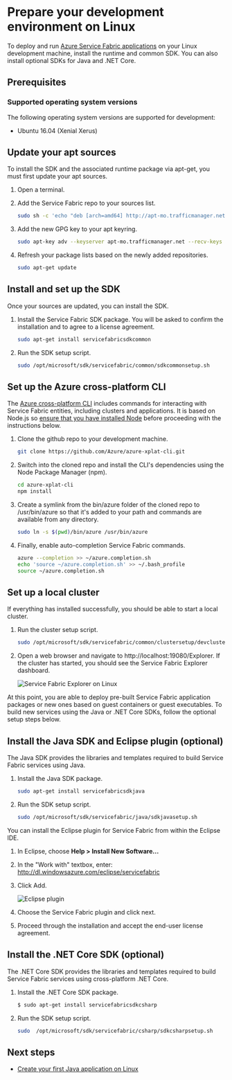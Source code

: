 <properties
   pageTitle="Set up your development environment on Linux | Microsoft Azure"
   description="Install the runtime and SDK and create a local development cluster on Linux. After completing this setup, you will be ready to build applications."
   services="service-fabric"
   documentationCenter=".net"
   authors="seanmck"
   manager="timlt"
   editor=""/>

<tags
   ms.service="service-fabric"
   ms.devlang="dotNet"
   ms.topic="get-started-article"
   ms.tgt_pltfrm="NA"
   ms.workload="NA"
   ms.date="09/26/2016"
   ms.author="seanmck"/>

# Prepare your development environment on Linux

 To deploy and run [Azure Service Fabric applications](service-fabric-application-model.md) on your Linux development machine, install the runtime and common SDK. You can also install optional SDKs for Java and .NET Core.

## Prerequisites
### Supported operating system versions
The following operating system versions are supported for development:

- Ubuntu 16.04 (Xenial Xerus)

## Update your apt sources

To install the SDK and the associated runtime package via apt-get, you must first update your apt sources.

1. Open a terminal.
2. Add the Service Fabric repo to your sources list.

    ```bash
    sudo sh -c 'echo "deb [arch=amd64] http://apt-mo.trafficmanager.net/repos/servicefabric/ trusty main" > /etc/apt/sources.list.d/servicefabric.list'
    ```

3. Add the new GPG key to your apt keyring.

    ```bash
    sudo apt-key adv --keyserver apt-mo.trafficmanager.net --recv-keys 417A0893
    ```

4. Refresh your package lists based on the newly added repositories.

    ```bash
    sudo apt-get update
    ```

## Install and set up the SDK

Once your sources are updated, you can install the SDK.

1. Install the Service Fabric SDK package. You will be asked to confirm the installation and to agree to a license agreement.

    ```bash
    sudo apt-get install servicefabricsdkcommon
    ```

2. Run the SDK setup script.

    ```bash
    sudo /opt/microsoft/sdk/servicefabric/common/sdkcommonsetup.sh
    ```

## Set up the Azure cross-platform CLI

The [Azure cross-platform CLI][azure-xplat-cli-github] includes commands for interacting with Service Fabric entities, including clusters and applications. It is based on Node.js so [ensure that you have installed Node][install-node] before proceeding with the instructions below.

1. Clone the github repo to your development machine.

    ```bash
    git clone https://github.com/Azure/azure-xplat-cli.git
    ```

2. Switch into the cloned repo and install the CLI's dependencies using the Node Package Manager (npm).

    ```bash
    cd azure-xplat-cli
    npm install
    ```

3. Create a symlink from the bin/azure folder of the cloned repo to /usr/bin/azure so that it's added to your path and commands are available from any directory.

    ```bash
    sudo ln -s $(pwd)/bin/azure /usr/bin/azure
    ```

4. Finally, enable auto-completion Service Fabric commands.

    ```bash
    azure --completion >> ~/azure.completion.sh
    echo 'source ~/azure.completion.sh' >> ~/.bash_profile
    source ~/azure.completion.sh
    ```

## Set up a local cluster

If everything has installed successfully, you should be able to start a local cluster.

1. Run the cluster setup script.

    ```bash
    sudo /opt/microsoft/sdk/servicefabric/common/clustersetup/devclustersetup.sh
    ```

2. Open a web browser and navigate to http://localhost:19080/Explorer. If the cluster has started, you should see the Service Fabric Explorer dashboard.

    ![Service Fabric Explorer on Linux][sfx-linux]

At this point, you are able to deploy pre-built Service Fabric application packages or new ones based on guest containers or guest executables. To build new services using the Java or .NET Core SDKs, follow the optional setup steps below.

## Install the Java SDK and Eclipse plugin (optional)

The Java SDK provides the libraries and templates required to build Service Fabric services using Java.

1. Install the Java SDK package.

    ```bash
    sudo apt-get install servicefabricsdkjava
    ```

2. Run the SDK setup script.

    ```bash
    sudo /opt/microsoft/sdk/servicefabric/java/sdkjavasetup.sh
    ```

You can install the Eclipse plugin for Service Fabric from within the Eclipse IDE.

1. In Eclipse, choose **Help > Install New Software...**

2. In the "Work with" textbox, enter: http://dl.windowsazure.com/eclipse/servicefabric

3. Click Add.

    ![Eclipse plugin][sf-eclipse-plugin]

4. Choose the Service Fabric plugin and click next.

5. Proceed through the installation and accept the end-user license agreement.

## Install the .NET Core SDK (optional)

The .NET Core SDK provides the libraries and templates required to build Service Fabric services using cross-platform .NET Core.

1. Install the .NET Core SDK package.

    ```bash
    $ sudo apt-get install servicefabricsdkcsharp
    ```

2. Run the SDK setup script.

    ```bash
    sudo  /opt/microsoft/sdk/servicefabric/csharp/sdkcsharpsetup.sh
    ```

## Next steps

- [Create your first Java application on Linux](service-fabric-create-your-first-linux-application-with-java.md)


<!-- Links -->

[azure-xplat-cli-github]: https://github.com/Azure/azure-xplat-cli
[install-node]: https://nodejs.org/en/download/package-manager/#installing-node-js-via-package-manager

<!--Images -->

[sf-eclipse-plugin]: ./media/service-fabric-get-started-linux/service-fabric-eclipse-plugin.png
[sfx-linux]: ./media/service-fabric-get-started-linux/sfx-linux.png
